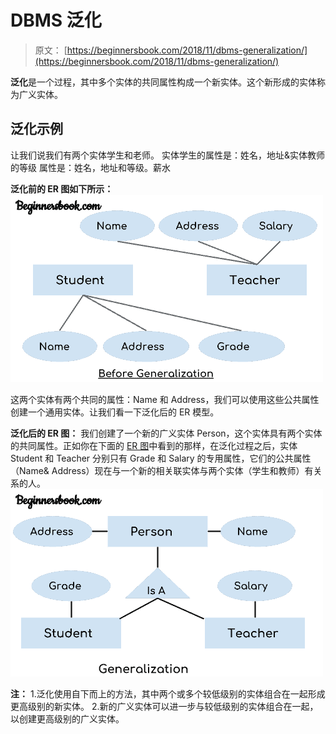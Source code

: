 # DBMS 泛化

> 原文： [https://beginnersbook.com/2018/11/dbms-generalization/](https://beginnersbook.com/2018/11/dbms-generalization/)

**泛化**是一个过程，其中多个实体的共同属性构成一个新实体。这个新形成的实体称为广义实体。

## 泛化示例

让我们说我们有两个实体学生和老师。
实体学生的属性是：姓名，地址&amp;实体教师的等级
属性是：姓名，地址和等级。薪水

**泛化前的 ER 图如下所示：**
![DBMS Generalization example - before process ER model](img/9c57659c5da5d0fc700cbef20156415f.jpg)

这两个实体有两个共同的属性：Name 和 Address，我们可以使用这些公共属性创建一个通用实体。让我们看一下泛化后的 ER 模型。

**泛化后的 ER 图：**
我们创建了一个新的广义实体 Person，这个实体具有两个实体的共同属性。正如你在下面的 [ER 图](https://beginnersbook.com/2015/04/e-r-model-in-dbms/)中看到的那样，在泛化过程之后，实体 Student 和 Teacher 分别只有 Grade 和 Salary 的专用属性，它们的公共属性（Name&amp; Address）现在与一个新的相关联实体与两个实体（学生和教师）有关系的人。
![DBMS Generalization ER diagram](img/b753eb4c3023930658c36e88b8cd6f72.jpg)

**注：**
1.泛化使用自下而上的方法，其中两个或多个较低级别的实体组合在一起形成更高级别的新实体。
2.新的广义实体可以进一步与较低级别的实体组合在一起，以创建更高级别的广义实体。